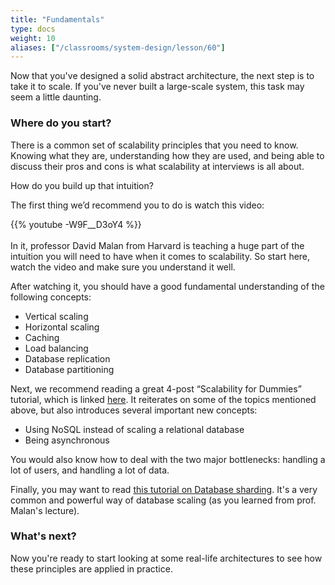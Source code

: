 ```yaml
---
title: "Fundamentals"
type: docs
weight: 10
aliases: ["/classrooms/system-design/lesson/60"]
---
```

Now that you've designed a solid abstract architecture, the next step is to take it to scale. If you've never built a large-scale system, this task may seem a little daunting.

### Where do you start?

There is a common set of scalability principles that you need to know. Knowing what they are, understanding how they are used, and being able to discuss their pros and cons is what scalability at interviews is all about.

How do you build up that intuition?

The first thing we’d recommend you to do is watch this video:

<div class="row">
<div class="col-md-8 col-md-offset-2">
<div class="embed-responsive embed-responsive-16by9 text-center">
{{% youtube -W9F__D3oY4 %}}
<!-- <iframe class="embed-responsive-item" allowfullscreen="" frameborder="0" height="315" src="//www.youtube.com/embed/-W9F__D3oY4" width="560"></iframe> -->
</div>
</div>
</div>
<br>
In it, professor David Malan from Harvard is teaching a huge part of the intuition you will need to have when it comes to scalability. So start here, watch the video and make sure you understand it well.

After watching it, you should have a good fundamental understanding of the following concepts:

- Vertical scaling
- Horizontal scaling
- Caching
- Load balancing
- Database replication
- Database partitioning

Next, we recommend reading a great 4-post “Scalability for Dummies” tutorial, which is linked <a href="https://github.com/donnemartin/system-design-primer/blob/master/README.md#step-2-review-the-scalability-article" target="_blank" rel="noopener noreferrer"> here</a>. It reiterates on some of the topics mentioned above, but also introduces several important new concepts:

- Using NoSQL instead of scaling a relational database
- Being asynchronous

You would also know how to deal with the two major bottlenecks: handling a lot of users, and handling a lot of data.

Finally, you may want to read <a href="http://highscalability.com/blog/2009/8/6/an-unorthodox-approach-to-database-design-the-coming-of-the.html" target="_blank" rel="noopener noreferrer">this tutorial on Database sharding</a>. It's a very common and powerful way of database scaling (as you learned from prof. Malan's lecture).

### What's next?

Now you're ready to start looking at some real-life architectures to see how these principles are applied in practice.
